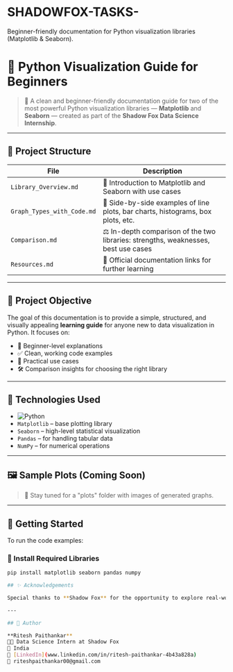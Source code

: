 # SHADOWFOX-TASKS-
Beginner-friendly documentation for Python visualization libraries (Matplotlib &amp; Seaborn).

# 🌟 Python Visualization Guide for Beginners

> 📘 A clean and beginner-friendly documentation guide for two of the most powerful Python visualization libraries — **Matplotlib** and **Seaborn** — created as part of the **Shadow Fox Data Science Internship**.

---

## 📂 Project Structure

| File | Description |
|------|-------------|
| `Library_Overview.md` | 📖 Introduction to Matplotlib and Seaborn with use cases |
| `Graph_Types_with_Code.md` | 🧪 Side-by-side examples of line plots, bar charts, histograms, box plots, etc. |
| `Comparison.md` | ⚖️ In-depth comparison of the two libraries: strengths, weaknesses, best use cases |
| `Resources.md` | 🔗 Official documentation links for further learning |

---

## 🎯 Project Objective

The goal of this documentation is to provide a simple, structured, and visually appealing **learning guide** for anyone new to data visualization in Python. It focuses on:

- 👶 Beginner-level explanations  
- ✅ Clean, working code examples  
- 🧠 Practical use cases  
- 🛠️ Comparison insights for choosing the right library

---

## 🧰 Technologies Used

- ![Python](https://img.shields.io/badge/Python-3.10-blue.svg)
- `Matplotlib` – base plotting library  
- `Seaborn` – high-level statistical visualization  
- `Pandas` – for handling tabular data  
- `NumPy` – for numerical operations

---

## 🖼️ Sample Plots (Coming Soon)

> 🚀 Stay tuned for a "plots" folder with images of generated graphs.

---

## 📘 Getting Started

To run the code examples:

### 🔧 Install Required Libraries
```bash
pip install matplotlib seaborn pandas numpy

## ✨ Acknowledgements

Special thanks to **Shadow Fox** for the opportunity to explore real-world data visualization and create hands-on beginner content as part of their Data Science Internship program.

---

## 👤 Author

**Ritesh Paithankar**  
🧑‍💻 Data Science Intern at Shadow Fox  
📍 India  
🔗 [LinkedIn](www.linkedin.com/in/ritesh-paithankar-4b43a828a)  
📧 riteshpaithankar00@gmail.com


